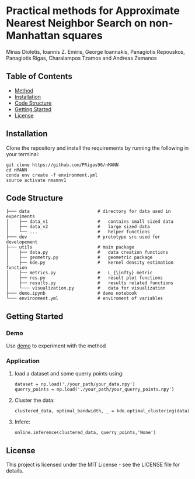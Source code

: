 # Practical methods for Approximate Nearest Neighbor Search on non-Manhattan squares

Minas Dioletis, Ioannis Z. Emiris, George Ioannakis, Panagiotis Repouskos, Panagiotis Rigas, Charalampos Tzamos and Andreas Zamanos

## Table of Contents

- [Method](#Method)
- [Installation](#Installation)
- [Code Structure](#CD)
- [Getting Started](#getting_started)
- [License](#license)

<a id="Installation"></a>

## Installation

Clone the repository and install the requirements by running the following in your terminal:

```[BASH]
git clone https://github.com/PRigas96/nMANN
cd nMANN
conda env create -f environment.yml
source activate nmannv1
```

<a id="CD"></a>

## Code Structure

```
├─── data                          # directory for data used in experiments
│    ├── data_v1                   #   contains small sized data
│    ├── data_v2                   #   large sized data
│    └── ...                       #   helper functions
├─── dev                           # prototype src used for developement
├─── utils                         # main package
│    ├── data.py                   #   data creation functions
│    ├── geometry.py               #   geometric package
│    ├── kde.py                    #   kernel density estimation function
│    ├── metrics.py                #   L_{\infty} metric
│    ├── res.py                    #   result plot functions
│    ├── results.py                #   results related functions
│    └─── visualization.py         #   data for visualization
├─── demo.ipynb                    # demo notebook
└─── environment.yml               # enviroment of variables
```

<a id="getting_started"></a>

## Getting Started

### Demo

Use [demo](demo.ipynb) to experiment with the method

### Application

1. load a dataset and some querry points using:

    ```[Python]
    dataset = np.load('./your_path/your_data.npy')
    querry_points = np.load('./your_path/your_querry_points.npy')
    ```

2. Cluster the data:

    ```[Python]
    clustered_data, optimal_bandwidth, _ = kde.optimal_clustering(data)
    ```

3. Infere:

    ```[Python]
    online.inference(clustered_data, querry_points,'None')
    ```

<a id="license"></a>

## License

This project is licensed under the MIT License - see the LICENSE file for details.
